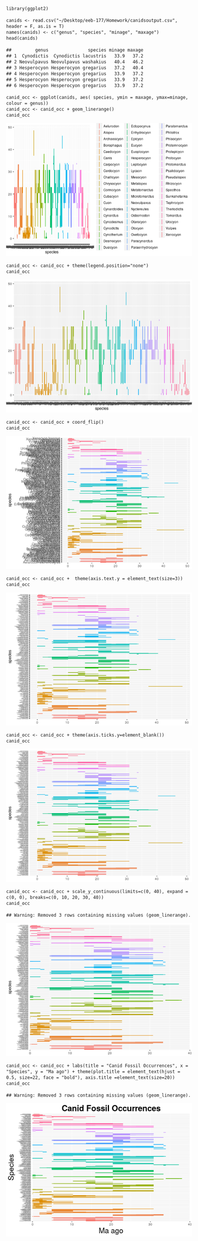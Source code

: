     library(ggplot2)

    canids <- read.csv("~/Desktop/eeb-177/Homework/canidsoutput.csv", header = F, as.is = T)
    names(canids) <- c("genus", "species", "minage", "maxage")
    head(canids)

    ##         genus               species minage maxage
    ## 1  Cynodictis  Cynodictis lacustris   33.9   37.2
    ## 2 Neovulpavus Neovulpavus washakius   40.4   46.2
    ## 3 Hesperocyon Hesperocyon gregarius   37.2   40.4
    ## 4 Hesperocyon Hesperocyon gregarius   33.9   37.2
    ## 5 Hesperocyon Hesperocyon gregarius   33.9   37.2
    ## 6 Hesperocyon Hesperocyon gregarius   33.9   37.2

    canid_occ <- ggplot(canids, aes( species, ymin = maxage, ymax=minage, colour = genus))
    canid_occ <- canid_occ + geom_linerange()
    canid_occ

![](week-9-hw-part-1-R_files/figure-markdown_strict/unnamed-chunk-3-1.png)

    canid_occ <- canid_occ + theme(legend.position="none")
    canid_occ

![](week-9-hw-part-1-R_files/figure-markdown_strict/unnamed-chunk-4-1.png)

    canid_occ <- canid_occ + coord_flip()
    canid_occ

![](week-9-hw-part-1-R_files/figure-markdown_strict/unnamed-chunk-5-1.png)

    canid_occ <- canid_occ +  theme(axis.text.y = element_text(size=3))
    canid_occ

![](week-9-hw-part-1-R_files/figure-markdown_strict/unnamed-chunk-6-1.png)

    canid_occ <- canid_occ + theme(axis.ticks.y=element_blank())
    canid_occ

![](week-9-hw-part-1-R_files/figure-markdown_strict/unnamed-chunk-7-1.png)

    canid_occ <- canid_occ + scale_y_continuous(limits=c(0, 40), expand = c(0, 0), breaks=c(0, 10, 20, 30, 40))
    canid_occ

    ## Warning: Removed 3 rows containing missing values (geom_linerange).

![](week-9-hw-part-1-R_files/figure-markdown_strict/unnamed-chunk-8-1.png)

    canid_occ <- canid_occ + labs(title = "Canid Fossil Occurrences", x = "Species", y = "Ma ago") + theme(plot.title = element_text(hjust = 0.5, size=22, face = "bold"), axis.title =element_text(size=20))
    canid_occ

    ## Warning: Removed 3 rows containing missing values (geom_linerange).

![](week-9-hw-part-1-R_files/figure-markdown_strict/unnamed-chunk-9-1.png)
